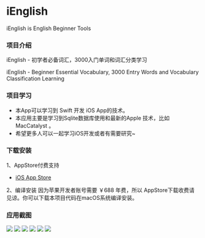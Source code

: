 # iEnglish
iEnglish is English Beginner Tools

### 项目介绍
iEnglish - 初学者必备词汇，3000入门单词和词汇分类学习

iEnglish - Beginner Essential Vocabulary, 3000 Entry Words and Vocabulary Classification Learning

### 项目学习
- 本App可以学习到 Swift 开发 iOS App的技术。
- 本应用主要是学习到Sqlite数据库使用和最新的Apple 技术，比如 MacCatalyst 。
- 希望更多人可以一起学习iOS开发或者有需要研究~


### 下载安装
1、AppStore付费支持
- [iOS App Store](https://itunes.apple.com/cn/app/ienglish-初学者必备词汇/id1236558125?l=zh&ls=1&mt=8)


2、编译安装
因为苹果开发者账号需要 ￥688 年费，所以 AppStore下载收费请见谅。你可以下载本项目代码在macOS系统编译安装。


### 应用截图
![](screenshot/01.png)
![](screenshot/02.png)
![](screenshot/03.png)
![](screenshot/04.png)
![](screenshot/05.png)
![](screenshot/06.png)
